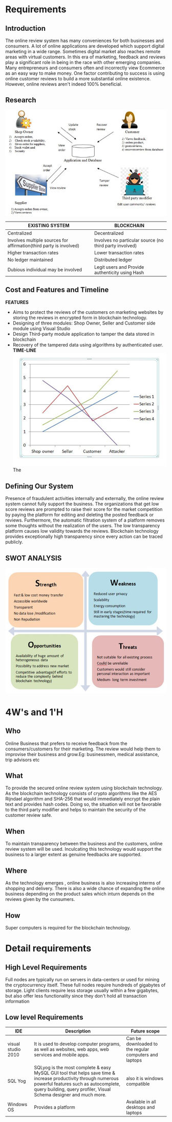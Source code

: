 # Requirements

## Introduction

  The online review system has many conveniences for both businesses and consumers. A lot of online applications are developed which support digital marketing in a wide range. Sometimes digital market also reaches remote areas with virtual customers. In this era of marketing, feedback and reviews play a significant role in being in the race with other emerging companies. Many entrepreneurs and consumers often and incorrectly view Ecommerce as an easy way to make money. One factor contributing to success is using online customer reviews to build a more substantial online existence. However, online reviews aren't indeed 100% beneficial.

## Research

![BLOCKCHAIN TECHNOLOGY](https://github.com/meghuh/online-review-system-using-blockchain/blob/main/images/BCD.JPG)

|**EXISTING SYSTEM** | **BLOCKCHAIN** |
| --- | --- |
| Centralized | Decentralized |
| Involves multiple sources for affirmation(third party is involved)| Involves no particular source (no third party involved) |
|Higher transaction rates | Lower transaction rates |
| No ledger maintained | Distributed ledger|
|Dubious individual may be involved | Legit users and Provide authenticity using Hash |

## Cost and Features and Timeline

**FEATURES**

- Aims to protect the reviews of the customers on marketing websites by storing the reviews in encrypted form in blockchain technology.
- Designing of three modules: Shop Owner, Seller and Customer side module using Visual Studio
- Design Third-party module application to tamper the data stored in blockchain
- Recovery of the tampered data using algorithms by authenticated user.
**TIME-LINE**
![TIMELINE](https://github.com/meghuh/online-review-system-using-blockchain/blob/main/images/timeline.jpeg)
The

## Defining Our System

   Presence of fraudulent activities internally and externally, the online review system cannot fully support the business. The organizations that get low score reviews are prompted to raise their score for the market competition by paying the platform for editing and deleting the posted feedback or reviews. Furthermore, the automatic filtration system of a platform removes some thoughts without the realization of the users. The low transparency platform causes low validity towards the reviews. Blockchain technology provides exceptionally high transparency since every action can be traced publicly.

## SWOT ANALYSIS

![SWOT](https://github.com/meghuh/online-review-system-using-blockchain/blob/main/images/swot.jpeg)

# 4W&#39;s and 1&#39;H

## Who
Online Business that prefers to receive feedback from the consumers/customers for their marketing. The review would help them to improvise their business and grow.Eg: businessmen, medical assistance, trip advisors etc

## What

To provide the secured online review system using blockchain technology. As the blockchain technology consists of crypto algorithms like the AES Rijndael algorithm and SHA-256 that would immediately encrypt the plain text and provides hash codes. Doing so,  the situation will not be favorable to the third party modifier and helps to maintain the security of the customer review safe. 

## When
 To maintain transparency between the business and the customers, online review system will be used. Inculcating this technology would support the business to a larger extent as genuine feedbacks are supported. 

## Where


As the technology emerges , online business is also increasing interms of shopping and delivery. There is also a wide chance of expanding the online business depending on the product sales which inturn depends on the reviews given by the cunsumers. 

## How

Super computers is required for the blockchain technology. 

# Detail requirements

## High Level Requirements

Full nodes are typically run on servers in data-centers or used for mining the cryptocurrency itself. These full nodes require hundreds of gigabytes of storage. Light clients require less storage usually within a few gigabytes, but also offer less functionality since they don't hold all transaction information

## Low level Requirements

   |IDE | Description| Future scope|
   | --- | --- | --- |
   |visual studio 2010 | It is used to develop computer programs, as well as websites, web apps, web services and mobile apps.| Can be downloaded to the regular computers and laptops|
   | SQL Yog | SQLyog is the most complete & easy MySQL GUI tool that helps save time & increase productivity through numerous powerful features such as autocomplete, query building, query profiler, Visual Schema designer and much more. | also it is windows compatible
   | Windows OS | Provides a platform| Available in all desktops and laptops| 
